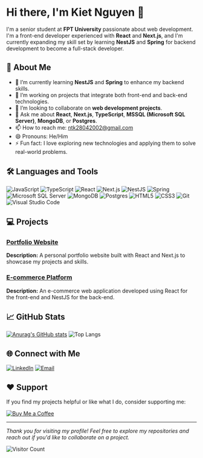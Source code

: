 # Hi there, I'm Kiet Nguyen 👋

I'm a senior student at **FPT University** passionate about web development. I'm a front-end developer experienced with **React** and **Next.js**, and I'm currently expanding my skill set by learning **NestJS** and **Spring** for backend development to become a full-stack developer.

## 🚀 About Me

- 🌱 I’m currently learning **NestJS** and **Spring** to enhance my backend skills.
- 🔭 I’m working on projects that integrate both front-end and back-end technologies.
- 👯 I’m looking to collaborate on **web development projects**.
- 💬 Ask me about **React**, **Next.js**, **TypeScript**, **MSSQL (Microsoft SQL Server)**, **MongoDB**, or **Postgres**.
- 📫 How to reach me: [ntk28042002@gmail.com](mailto:ntk28042002@gmail.com)
- 😄 Pronouns: He/Him
- ⚡ Fun fact: I love exploring new technologies and applying them to solve real-world problems.

## 🛠️ Languages and Tools

![JavaScript](https://img.shields.io/badge/-JavaScript-F7DF1E?style=for-the-badge&logo=JavaScript&logoColor=black)
![TypeScript](https://img.shields.io/badge/-TypeScript-3178C6?style=for-the-badge&logo=TypeScript&logoColor=white)
![React](https://img.shields.io/badge/-React-61DAFB?style=for-the-badge&logo=React&logoColor=black)
![Next.js](https://img.shields.io/badge/-Next.js-000000?style=for-the-badge&logo=Next.js&logoColor=white)
![NestJS](https://img.shields.io/badge/-NestJS-E0234E?style=for-the-badge&logo=NestJS&logoColor=white)
![Spring](https://img.shields.io/badge/-Spring-6DB33F?style=for-the-badge&logo=Spring&logoColor=white)
![Microsoft SQL Server](https://img.shields.io/badge/Microsoft%20SQL%20Server-CC2927?style=for-the-badge&logo=microsoft-sql-server&logoColor=white)
![MongoDB](https://img.shields.io/badge/-MongoDB-47A248?style=for-the-badge&logo=MongoDB&logoColor=white)
![Postgres](https://img.shields.io/badge/-Postgres-336791?style=for-the-badge&logo=PostgreSQL&logoColor=white)
![HTML5](https://img.shields.io/badge/-HTML5-E34F26?style=for-the-badge&logo=HTML5&logoColor=white)
![CSS3](https://img.shields.io/badge/-CSS3-1572B6?style=for-the-badge&logo=CSS3&logoColor=white)
![Git](https://img.shields.io/badge/-Git-F05032?style=for-the-badge&logo=Git&logoColor=white)
![Visual Studio Code](https://img.shields.io/badge/-VS%20Code-007ACC?style=for-the-badge&logo=Visual-Studio-Code&logoColor=white)


## 💻 Projects

### [Portfolio Website](https://github.com/KietNT20/portfolio-website)
**Description:** A personal portfolio website built with React and Next.js to showcase my projects and skills.

### [E-commerce Platform](https://github.com/KietNT20/e-commerce-platform)
**Description:** An e-commerce web application developed using React for the front-end and NestJS for the back-end.

## 📈 GitHub Stats

[![Anurag's GitHub stats](https://github-readme-stats.vercel.app/api?username=KietNT20&show_icons=true&theme=github_dark)](https://github.com/KietNT20/github-readme-stats)
![Top Langs](https://github-readme-stats.vercel.app/api/top-langs/?username=KietNT20&layout=compact&theme=github_dark)

## 🌐 Connect with Me

[![LinkedIn](https://img.shields.io/badge/-LinkedIn-0A66C2?style=flat-square&logo=LinkedIn&logoColor=white)](https://www.linkedin.com/in/yourprofile/)
[![Email](https://img.shields.io/badge/-Email-D14836?style=flat-square&logo=Gmail&logoColor=white)](mailto:ntk28042002@gmail.com)

## ❤️ Support

If you find my projects helpful or like what I do, consider supporting me:

[![Buy Me a Coffee](https://img.shields.io/badge/-Buy%20me%20a%20coffee-FF813F?style=flat-square&logo=buy-me-a-coffee&logoColor=white)](https://www.buymeacoffee.com/yourprofile)

---

*Thank you for visiting my profile! Feel free to explore my repositories and reach out if you'd like to collaborate on a project.*

![Visitor Count](https://komarev.com/ghpvc/?username=KietNT20&color=brightgreen)
